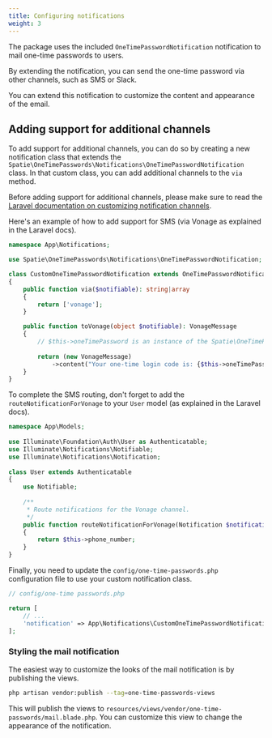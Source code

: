 ```yaml
---
title: Configuring notifications
weight: 3
---
```


The package uses the included `OneTimePasswordNotification` notification to mail one-time passwords to users. 

By extending the notification, you can send the one-time password via other channels, such as SMS or Slack.

You can extend this notification to customize the content and appearance of the email. 

## Adding support for additional channels

To add support for additional channels, you can do so by creating a new notification class that extends the `Spatie\OneTimePasswords\Notifications\OneTimePasswordNotification` class. In that custom class, you can add additional channels to the `via` method.

Before adding support for additional channels, please make sure to read the [Laravel documentation on customizing notification channels](https://laravel.com/docs/11.x/notifications).

Here's an example of how to add support for SMS (via Vonage as explained in the Laravel docs).

```php
namespace App\Notifications;

use Spatie\OneTimePasswords\Notifications\OneTimePasswordNotification;

class CustomOneTimePasswordNotification extends OneTimePasswordNotification
{
    public function via($notifiable): string|array
    {
        return ['vonage'];
    }

    public function toVonage(object $notifiable): VonageMessage
    {
        // $this->oneTimePassword is an instance of the Spatie\OneTimePasswords\OneTimePassword model
    
        return (new VonageMessage)
            ->content("Your one-time login code is: {$this->oneTimePassword->password}");
    }
}
```

To complete the SMS routing, don't forget to add the `routeNotificationForVonage` to your `User` model (as explained in the Laravel docs).

```php
namespace App\Models;
 
use Illuminate\Foundation\Auth\User as Authenticatable;
use Illuminate\Notifications\Notifiable;
use Illuminate\Notifications\Notification;
 
class User extends Authenticatable
{
    use Notifiable;
 
    /**
     * Route notifications for the Vonage channel.
     */
    public function routeNotificationForVonage(Notification $notification): string
    {
        return $this->phone_number;
    }
}
```

Finally, you need to update the `config/one-time-passwords.php` configuration file to use your custom notification class.

```php
// config/one-time passwords.php

return [
    // ...
    'notification' => App\Notifications\CustomOneTimePasswordNotification::class
];
```

### Styling the mail notification

The easiest way to customize the looks of the mail notification is by publishing the views.

```bash
php artisan vendor:publish --tag=one-time-passwords-views
```

This will publish the views to `resources/views/vendor/one-time-passwords/mail.blade.php`. You can customize this view to change the appearance of the notification.

